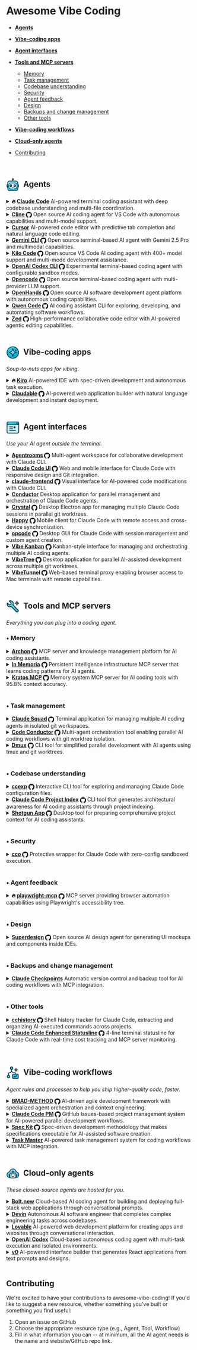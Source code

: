 # Awesome Vibe Coding

<!--## Getting started with vibe coding -->

<!--## The essential resources -->

<!--## Advanced vibe coding -->

* [**Agents**](#-agents)
    
* [**Vibe-coding apps**](#-vibe-coding-apps)
    
* [**Agent interfaces**](#-agent-interfaces)
    
* [**Tools and MCP servers**](#-tools-and-mcp-servers)
    * [Memory](#-memory)
    * [Task management](#-task-management)
    * [Codebase understanding](#-codebase-understanding)
    * [Security](#-security)
    * [Agent feedback](#-agent-feedback)
    * [Design](#-design)
    * [Backups and change management](#-backups-and-change-management)
    * [Other tools](#-other-tools)
* [**Vibe-coding workflows**](#-vibe-coding-workflows)
    
* [**Cloud-only agents**](#-cloud-only-agents)
    
* [Contributing](#contributing)

<br />

## <img src="https://raw.githubusercontent.com/no-fluff/awesome-vibe-coding/main/src/images/agents.png" width="36" height="36" alt="Agents" align="absmiddle" />&nbsp; Agents

<details>
  <summary><strong>🔥 <a href="https://www.anthropic.com/claude-code">Claude Code</a></strong> AI-powered terminal coding assistant with deep codebase understanding and multi-file coordination.</summary>

  <blockquote>Claude Code embeds Claude Opus 4.1 directly in developers' terminals, providing agentic search across entire codebases, coordinated multi-file changes, and direct command execution in development environments with integrations for VS Code, JetBrains IDEs, GitHub, and enterprise tools.</blockquote>
</details>

<details>
  <summary><strong><a href="https://cline.bot/">Cline</a> <a href="https://github.com/cline/cline"><img src="https://raw.githubusercontent.com/no-fluff/awesome-vibe-coding/main/src/images/github.svg" width="16" height="16" alt="GitHub" align="absmiddle" /></a></strong> Open source AI coding agent for VS Code with autonomous capabilities and multi-model support.</summary>

  <blockquote>Cline operates as a VS Code extension with autonomous file editing, terminal command execution, and browser automation capabilities. Features client-side architecture for security, supports multiple AI providers including Claude and Gemini, and offers transparent AI decision-making with human approval workflows.</blockquote>
</details>

<details>
  <summary><strong><a href="https://cursor.com">Cursor</a></strong> AI-powered code editor with predictive tab completion and natural language code editing.</summary>

  <blockquote>Cursor is an AI-enhanced code editor that provides intelligent tab completion, codebase understanding, and natural language code modification capabilities. Imports VSCode extensions and themes while offering seamless AI integration for enhanced developer productivity.</blockquote>
</details>

<details>
  <summary><strong><a href="https://google-gemini.github.io/gemini-cli/">Gemini CLI</a> <a href="https://github.com/google-gemini/gemini-cli"><img src="https://raw.githubusercontent.com/no-fluff/awesome-vibe-coding/main/src/images/github.svg" width="16" height="16" alt="GitHub" align="absmiddle" /></a></strong> Open source terminal-based AI agent with Gemini 2.5 Pro and multimodal capabilities.</summary>

  <blockquote>Gemini CLI brings Google's Gemini AI directly to the terminal with code generation, Google Search integration, file operations, and 1M token context window. Supports multiple authentication methods and offers extensible architecture for developer workflows.</blockquote>
</details>

<details>
  <summary><strong><a href="https://kilocode.ai/">Kilo Code</a> <a href="https://github.com/Kilo-Org/kilocode"><img src="https://raw.githubusercontent.com/no-fluff/awesome-vibe-coding/main/src/images/github.svg" width="16" height="16" alt="GitHub" align="absmiddle" /></a></strong> Open source VS Code AI coding agent with 400+ model support and multi-mode development assistance.</summary>

  <blockquote>Kilo Code provides multiple agent modes (Orchestrator, Architect, Code, Debug) with automatic context searching, memory bank for project retention, and hallucination-free code generation. Supports 400+ AI models via OpenRouter without requiring API keys and includes browser automation capabilities.</blockquote>
</details>

<details>
  <summary><strong><a href="https://github.com/openai/codex">OpenAI Codex CLI</a> <a href="https://github.com/openai/codex"><img src="https://raw.githubusercontent.com/no-fluff/awesome-vibe-coding/main/src/images/github.svg" width="16" height="16" alt="GitHub" align="absmiddle" /></a></strong> Experimental terminal-based coding agent with configurable sandbox modes.</summary>

  <blockquote>Provides AI-powered code generation, refactoring, testing, and security scanning capabilities through both OpenAI and open-source models, with safety features including configurable sandbox execution to prevent unrestricted file access.</blockquote>
</details>

<details>
  <summary><strong><a href="https://opencode.ai/">Opencode</a> <a href="https://github.com/sst/opencode"><img src="https://raw.githubusercontent.com/no-fluff/awesome-vibe-coding/main/src/images/github.svg" width="16" height="16" alt="GitHub" align="absmiddle" /></a></strong> Open source terminal-based coding agent with multi-provider LLM support.</summary>

  <blockquote>Opencode supports 75+ LLM providers and integrates with IDEs including Cursor and VS Code, enabling flexible model subscriptions for terminal-based development workflows.</blockquote>
</details>

<details>
  <summary><strong><a href="https://www.all-hands.dev/">OpenHands</a> <a href="https://github.com/All-Hands-AI/OpenHands"><img src="https://raw.githubusercontent.com/no-fluff/awesome-vibe-coding/main/src/images/github.svg" width="16" height="16" alt="GitHub" align="absmiddle" /></a></strong> Open source AI software development agent platform with autonomous coding capabilities.</summary>

  <blockquote>OpenHands enables AI agents to perform developer tasks autonomously including code modification, terminal commands, web browsing, and API calls. Supports multiple LLM providers with recommended Claude Sonnet 4 integration and offers both GUI and CLI interfaces for flexible development workflows.</blockquote>
</details>

<details>
  <summary><strong><a href="https://github.com/QwenLM/qwen-code">Qwen Code</a> <a href="https://github.com/QwenLM/qwen-code"><img src="https://raw.githubusercontent.com/no-fluff/awesome-vibe-coding/main/src/images/github.svg" width="16" height="16" alt="GitHub" align="absmiddle" /></a></strong> AI coding assistant CLI for exploring, developing, and automating software workflows.</summary>

  <blockquote>Qwen Code is an intelligent command-line tool that helps developers understand, refactor, and generate code using advanced AI models. It provides workflow automation, code analysis, and supports multiple authentication methods across different regional providers.</blockquote>
</details>

<details>
  <summary><strong><a href="https://zed.dev/">Zed</a> <a href="https://github.com/zed-industries/zed"><img src="https://raw.githubusercontent.com/no-fluff/awesome-vibe-coding/main/src/images/github.svg" width="16" height="16" alt="GitHub" align="absmiddle" /></a></strong> High-performance collaborative code editor with AI-powered agentic editing capabilities.</summary>

  <blockquote>Zed is a next-generation code editor built in Rust that enables fluent collaboration between humans and AI. Features native AI integration for code generation and transformation with upcoming LLM support, multiplayer editing, and custom language models for edit prediction.</blockquote>
</details>

<br />

## <img src="https://raw.githubusercontent.com/no-fluff/awesome-vibe-coding/main/src/images/apps.png" width="36" height="36" alt="Apps" align="absmiddle" />&nbsp; Vibe-coding apps

*Soup-to-nuts apps for vibing.*

<details>
  <summary><strong>🔥 <a href="https://kiro.dev/">Kiro</a></strong> AI-powered IDE with spec-driven development and autonomous task execution.</summary>

  <blockquote>Kiro transforms prompts into structured requirements and implementation tasks, supporting multimodal inputs and agent hooks for automated background workflows with Claude Sonnet integration.</blockquote>
</details>

<details>
  <summary><strong><a href="https://github.com/opactorai/Claudable">Claudable</a> <a href="https://github.com/opactorai/Claudable"><img src="https://raw.githubusercontent.com/no-fluff/awesome-vibe-coding/main/src/images/github.svg" width="16" height="16" alt="GitHub" align="absmiddle" /></a></strong> AI-powered web application builder with natural language development and instant deployment.</summary>

  <blockquote>Claudable enables users to create web applications through natural language descriptions using Claude Code and Cursor CLI agents. Features instant live preview, one-click Vercel deployment, automatic GitHub version control, and Supabase database integration with beautiful UI generation using Tailwind CSS and shadcn/ui.</blockquote>
</details>

<br />

## <img src="https://raw.githubusercontent.com/no-fluff/awesome-vibe-coding/main/src/images/interfaces.png" width="36" height="36" alt="Interfaces" align="absmiddle" />&nbsp; Agent interfaces

*Use your AI agent outside the terminal.*

<details>
  <summary><strong><a href="https://claudecode.run/">Agentrooms</a> <a href="https://github.com/baryhuang/claude-code-by-agents"><img src="https://raw.githubusercontent.com/no-fluff/awesome-vibe-coding/main/src/images/github.svg" width="16" height="16" alt="GitHub" align="absmiddle" /></a></strong> Multi-agent workspace for collaborative development with Claude CLI.</summary>

  <blockquote>Agentrooms provides desktop and web interfaces for coordinating specialized AI agents in collaborative software development workflows, enabling task routing via @agent-name mentions, automatic decomposition, and management of complex multi-agent projects using Claude CLI as the underlying engine.</blockquote>
</details>

<details>
  <summary><strong><a href="https://claudecodeui.siteboon.ai/">Claude Code UI</a> <a href="https://github.com/siteboon/claudecodeui"><img src="https://raw.githubusercontent.com/no-fluff/awesome-vibe-coding/main/src/images/github.svg" width="16" height="16" alt="GitHub" align="absmiddle" /></a></strong> Web and mobile interface for Claude Code with responsive design and Git integration.</summary>

  <blockquote>Claude Code UI provides a multi-device interface with project browser, file explorer with syntax highlighting, session management, and security-focused tool permissions. Supports Claude Sonnet 4, Opus 4.1, and GPT-5 models with React-based responsive design for desktop and mobile development workflows.</blockquote>
</details>

<details>
  <summary><strong><a href="https://github.com/tobias-schuemann/claude-frontend">claude-frontend</a> <a href="https://github.com/tobias-schuemann/claude-frontend"><img src="https://raw.githubusercontent.com/no-fluff/awesome-vibe-coding/main/src/images/github.svg" width="16" height="16" alt="GitHub" align="absmiddle" /></a></strong> Visual interface for AI-powered code modifications with Claude CLI.</summary>

  <blockquote>claude-frontend provides a browser widget that allows developers to select webpage elements and send them to Claude for instant code modifications, supporting multiple frameworks including Next.js, Vite, React, and Vue in local development environments.</blockquote>
</details>

<details>
  <summary><strong><a href="https://conductor.build/">Conductor</a></strong> Desktop application for parallel management and orchestration of Claude Code agents.</summary>

  <blockquote>Conductor enables running multiple Claude Code agents simultaneously with isolated workspaces, progress monitoring, and git worktree management. Built for developers seeking to maximize AI-assisted coding productivity through parallel agent workflows.</blockquote>
</details>

<details>
  <summary><strong><a href="https://github.com/stravu/crystal">Crystal</a> <a href="https://github.com/stravu/crystal"><img src="https://raw.githubusercontent.com/no-fluff/awesome-vibe-coding/main/src/images/github.svg" width="16" height="16" alt="GitHub" align="absmiddle" /></a></strong> Desktop Electron app for managing multiple Claude Code sessions in parallel git worktrees.</summary>

  <blockquote>Crystal enables developers to run multiple Claude Code AI sessions simultaneously with isolated git worktrees for each session. Features persistent conversation tracking, built-in git operations, change visualization, and desktop notifications for streamlined parallel AI-assisted development workflows.</blockquote>
</details>

<details>
  <summary><strong><a href="https://happy.engineering/">Happy</a> <a href="https://github.com/slopus/happy"><img src="https://raw.githubusercontent.com/no-fluff/awesome-vibe-coding/main/src/images/github.svg" width="16" height="16" alt="GitHub" align="absmiddle" /></a></strong> Mobile client for Claude Code with remote access and cross-device synchronization.</summary>

  <blockquote>Happy enables developers to control Claude Code sessions remotely via mobile and web apps, providing push notifications, instant device switching, and end-to-end encrypted code transmission across iOS, Android, and web platforms.</blockquote>
</details>

<details>
  <summary><strong><a href="https://opcode.sh/">opcode</a> <a href="https://github.com/getAsterisk/opcode"><img src="https://raw.githubusercontent.com/no-fluff/awesome-vibe-coding/main/src/images/github.svg" width="16" height="16" alt="GitHub" align="absmiddle" /></a></strong> Desktop GUI for Claude Code with session management and custom agent creation.</summary>

  <blockquote>Opcode provides a visual command center for Claude Code featuring project browsers, session history tracking, custom AI agents with background execution, usage analytics, and process isolation for secure AI-assisted development workflows.</blockquote>
</details>

<details>
  <summary><strong><a href="https://www.vibekanban.com/">Vibe Kanban</a> <a href="https://github.com/BloopAI/vibe-kanban"><img src="https://raw.githubusercontent.com/no-fluff/awesome-vibe-coding/main/src/images/github.svg" width="16" height="16" alt="GitHub" align="absmiddle" /></a></strong> Kanban-style interface for managing and orchestrating multiple AI coding agents.</summary>

  <blockquote>Vibe Kanban provides a web-based dashboard for switching between different coding agents, executing multiple agents in parallel or sequence, and tracking task statuses. Built with Rust and TypeScript, it centralizes agent configuration and supports agents like Claude Code, Gemini CLI, and Codex.</blockquote>
</details>

<details>
  <summary><strong><a href="https://github.com/sahithvibudhi/vibe-tree">VibeTree</a> <a href="https://github.com/sahithvibudhi/vibe-tree"><img src="https://raw.githubusercontent.com/no-fluff/awesome-vibe-coding/main/src/images/github.svg" width="16" height="16" alt="GitHub" align="absmiddle" /></a></strong> Desktop application for parallel AI-assisted development across multiple git worktrees.</summary>

  <blockquote>VibeTree enables developers to work on multiple features simultaneously using parallel git worktrees with integrated Claude support. Features persistent terminal sessions, VS Code and Cursor integration, and streamlined workflow management to eliminate context switching in AI-assisted development.</blockquote>
</details>

<details>
  <summary><strong><a href="https://vt.sh/">VibeTunnel</a> <a href="https://github.com/amantus-ai/vibetunnel"><img src="https://raw.githubusercontent.com/no-fluff/awesome-vibe-coding/main/src/images/github.svg" width="16" height="16" alt="GitHub" align="absmiddle" /></a></strong> Web-based terminal proxy enabling browser access to Mac terminals with remote capabilities.</summary>

  <blockquote>VibeTunnel turns any browser into a Mac terminal interface with zero configuration, supporting multiple terminal sessions, Git follow mode, and remote access via Tailscale or ngrok. Features AI agent monitoring and dynamic terminal titles for enhanced development workflows.</blockquote>
</details>

<br />

## <img src="https://raw.githubusercontent.com/no-fluff/awesome-vibe-coding/main/src/images/tools.png" width="36" height="36" alt="Tools" align="absmiddle" />&nbsp; Tools and MCP servers

*Everything you can plug into a coding agent.*

### &bull; Memory

<details>
  <summary><strong><a href="https://github.com/coleam00/Archon">Archon</a> <a href="https://github.com/coleam00/Archon"><img src="https://raw.githubusercontent.com/no-fluff/awesome-vibe-coding/main/src/images/github.svg" width="16" height="16" alt="GitHub" align="absmiddle" /></a></strong> MCP server and knowledge management platform for AI coding assistants.</summary>

  <blockquote>Archon provides custom knowledge bases with web crawling, vector search, and task management capabilities, supporting multiple LLMs and offering 10 MCP tools for enhanced RAG queries and collaborative development workflows.</blockquote>
</details>

<details>
  <summary><strong><a href="https://github.com/pi22by7/In-Memoria">In Memoria</a> <a href="https://github.com/pi22by7/In-Memoria"><img src="https://raw.githubusercontent.com/no-fluff/awesome-vibe-coding/main/src/images/github.svg" width="16" height="16" alt="GitHub" align="absmiddle" /></a></strong> Persistent intelligence infrastructure MCP server that learns coding patterns for AI agents.</summary>

  <blockquote>In Memoria provides a Model Context Protocol server with Rust-based engines for AST parsing, pattern learning, and semantic code analysis. Learns developer-specific coding styles, naming conventions, and architectural decisions, offering 17 tools for codebase analysis and context-aware recommendations across AI coding assistants.</blockquote>
</details>

<details>
  <summary><strong><a href="https://github.com/ceorkm/kratos-mcp">Kratos MCP</a> <a href="https://github.com/ceorkm/kratos-mcp"><img src="https://raw.githubusercontent.com/no-fluff/awesome-vibe-coding/main/src/images/github.svg" width="16" height="16" alt="GitHub" align="absmiddle" /></a></strong> Memory system MCP server for AI coding tools with 95.8% context accuracy.</summary>

  <blockquote>Kratos MCP provides persistent memory for AI coding tools using a Four Pillars Framework with SQLite storage, ensuring AI maintains project context across sessions with sub-10ms retrieval times and automatic project isolation.</blockquote>
</details>

<br />

### &bull; Task management

<details>
  <summary><strong><a href="https://smtg-ai.github.io/claude-squad/">Claude Squad</a> <a href="https://github.com/smtg-ai/claude-squad"><img src="https://raw.githubusercontent.com/no-fluff/awesome-vibe-coding/main/src/images/github.svg" width="16" height="16" alt="GitHub" align="absmiddle" /></a></strong> Terminal application for managing multiple AI coding agents in isolated git workspaces.</summary>

  <blockquote>Claude Squad coordinates multiple AI agents like Claude Code, Codex, and Aider using tmux sessions and git worktrees for isolation. Features background task completion, session management, change review workflows, and automatic GitHub branch operations for streamlined multi-agent development.</blockquote>
</details>

<details>
  <summary><strong><a href="https://github.com/ryanmac/code-conductor">Code Conductor</a> <a href="https://github.com/ryanmac/code-conductor"><img src="https://raw.githubusercontent.com/no-fluff/awesome-vibe-coding/main/src/images/github.svg" width="16" height="16" alt="GitHub" align="absmiddle" /></a></strong> Multi-agent orchestration tool enabling parallel AI coding workflows with git worktree isolation.</summary>

  <blockquote>Code Conductor orchestrates multiple AI coding agents simultaneously across isolated git worktrees to eliminate sequential bottlenecks. Features automatic task claiming, zero merge conflicts through workspace isolation, and streamlined GitHub Actions workflows for autonomous agent development.</blockquote>
</details>

<details>
  <summary><strong><a href="https://github.com/justin-schroeder/dmux">Dmux</a> <a href="https://github.com/justin-schroeder/dmux"><img src="https://raw.githubusercontent.com/no-fluff/awesome-vibe-coding/main/src/images/github.svg" width="16" height="16" alt="GitHub" align="absmiddle" /></a></strong> CLI tool for simplified parallel development with AI agents using tmux and git worktrees.</summary>

  <blockquote>Dmux enables developers to run multiple parallel development agents simultaneously with isolated git worktrees and tmux panes for each task. Features AI-powered branch naming and commit management, Claude Code integration, and one-command merge workflows for streamlined multi-agent development.</blockquote>
</details>

<br />

### &bull; Codebase understanding

<details>
  <summary><strong><a href="https://github.com/nyatinte/ccexp">ccexp</a> <a href="https://github.com/nyatinte/ccexp"><img src="https://raw.githubusercontent.com/no-fluff/awesome-vibe-coding/main/src/images/github.svg" width="16" height="16" alt="GitHub" align="absmiddle" /></a></strong> Interactive CLI tool for exploring and managing Claude Code configuration files.</summary>

  <blockquote>ccexp provides a split-pane terminal interface for discovering project and user-level Claude Code configurations including memory files, slash commands, and subagent settings. Features keyboard-driven navigation, live search, file preview with syntax highlighting, and batch operations for efficient configuration management.</blockquote>
</details>

<details>
  <summary><strong><a href="https://github.com/ericbuess/claude-code-project-index">Claude Code Project Index</a> <a href="https://github.com/ericbuess/claude-code-project-index"><img src="https://raw.githubusercontent.com/no-fluff/awesome-vibe-coding/main/src/images/github.svg" width="16" height="16" alt="GitHub" align="absmiddle" /></a></strong> CLI tool that generates architectural awareness for AI coding assistants through project indexing.</summary>

  <blockquote>Claude Code Project Index automatically creates PROJECT_INDEX.json files with project structure, functions, classes, and call relationships. Supports multiple programming languages and provides three usage modes for enhanced codebase understanding in AI-assisted development workflows.</blockquote>
</details>

<details>
  <summary><strong><a href="https://github.com/glebkudr/shotgun_code">Shotgun App</a> <a href="https://github.com/glebkudr/shotgun_code"><img src="https://raw.githubusercontent.com/no-fluff/awesome-vibe-coding/main/src/images/github.svg" width="16" height="16" alt="GitHub" align="absmiddle" /></a></strong> Desktop tool for preparing comprehensive project context for AI coding assistants.</summary>

  <blockquote>Shotgun App enables one-click generation of structured project payloads for LLM interactions, allowing selective file exclusion and supporting whole-repository analysis and modification workflows with ChatGPT, Gemini, and other AI assistants.</blockquote>
</details>

<br />

### &bull; Security

<details>
  <summary><strong><a href="https://github.com/nikvdp/cco">cco</a> <a href="https://github.com/nikvdp/cco"><img src="https://raw.githubusercontent.com/no-fluff/awesome-vibe-coding/main/src/images/github.svg" width="16" height="16" alt="GitHub" align="absmiddle" /></a></strong> Protective wrapper for Claude Code with zero-config sandboxed execution.</summary>

  <blockquote>cco provides automatic sandboxing for Claude Code using native OS tools or Docker fallback, enabling secure isolated interactions while maintaining seamless user experience and preserving project context across platforms.</blockquote>
</details>

<br />

### &bull; Agent feedback

<details>
  <summary><strong>🔥 <a href="https://github.com/microsoft/playwright-mcp">playwright-mcp</a> <a href="https://github.com/microsoft/playwright-mcp"><img src="https://raw.githubusercontent.com/no-fluff/awesome-vibe-coding/main/src/images/github.svg" width="16" height="16" alt="GitHub" align="absmiddle" /></a></strong> MCP server providing browser automation capabilities using Playwright's accessibility tree.</summary>

  <blockquote>playwright-mcp enables LLMs to interact with web pages through structured accessibility snapshots rather than pixel-based input, offering deterministic browser automation with clicking, typing, navigation, and screenshot tools for precise web interactions.</blockquote>
</details>

<br />

### &bull; Design

<details>
  <summary><strong><a href="https://www.superdesign.dev/">Superdesign</a> <a href="https://github.com/superdesigndev/superdesign"><img src="https://raw.githubusercontent.com/no-fluff/awesome-vibe-coding/main/src/images/github.svg" width="16" height="16" alt="GitHub" align="absmiddle" /></a></strong> Open source AI design agent for generating UI mockups and components inside IDEs.</summary>

  <blockquote>Superdesign integrates directly into VS Code, Cursor, Windsurf, and Claude Code to generate UI screens, wireframes, and reusable components from natural language prompts. Enables parallel design exploration and rapid prototyping within development environments, eliminating context switching between design and coding workflows.</blockquote>
</details>

<br />

### &bull; Backups and change management

<details>
  <summary><strong><a href="https://claude-checkpoints.com/">Claude Checkpoints</a></strong> Automatic version control and backup tool for AI coding workflows with MCP integration.</summary>

  <blockquote>Claude Checkpoints provides comprehensive project tracking during AI-assisted development by creating automatic snapshots, offering visual diff viewing, and enabling instant project restoration. The macOS desktop application integrates with Claude Desktop via MCP server to provide safety and confidence during coding workflows with seamless task monitoring and recovery capabilities.</blockquote>
</details>

<br />

### &bull; Other tools

<details>
  <summary><strong><a href="https://github.com/eckardt/cchistory">cchistory</a> <a href="https://github.com/eckardt/cchistory"><img src="https://raw.githubusercontent.com/no-fluff/awesome-vibe-coding/main/src/images/github.svg" width="16" height="16" alt="GitHub" align="absmiddle" /></a></strong> Shell history tracker for Claude Code, extracting and organizing AI-executed commands across projects.</summary>

  <blockquote>cchistory is a command-line tool that captures and displays shell commands executed during Claude Code conversations, allowing developers to review, search, and analyze command history across different projects. It provides a seamless way to track and learn from AI-generated shell interactions.</blockquote>
</details>

<details>
  <summary><strong><a href="https://github.com/rz1989s/claude-code-statusline">Claude Code Enhanced Statusline</a> <a href="https://github.com/rz1989s/claude-code-statusline"><img src="https://raw.githubusercontent.com/no-fluff/awesome-vibe-coding/main/src/images/github.svg" width="16" height="16" alt="GitHub" align="absmiddle" /></a></strong> 4-line terminal statusline for Claude Code with real-time cost tracking and MCP server monitoring.</summary>

  <blockquote>Claude Code Enhanced Statusline transforms the Claude Code terminal experience with a comprehensive statusline showing repository status, cost tracking, server health, and conversation timing. Features intelligent universal caching that reduces command execution by 70-90% and includes customizable themes with enterprise-grade configuration.</blockquote>
</details>

<br />

<br />

## <img src="https://raw.githubusercontent.com/no-fluff/awesome-vibe-coding/main/src/images/workflows.png" width="36" height="36" alt="Workflows" align="absmiddle" />&nbsp; Vibe-coding workflows

*Agent rules and processes to help you ship higher-quality code, faster.*

<details>
  <summary><strong><a href="https://github.com/bmad-code-org/BMAD-METHOD">BMAD-METHOD</a> <a href="https://github.com/bmad-code-org/BMAD-METHOD"><img src="https://raw.githubusercontent.com/no-fluff/awesome-vibe-coding/main/src/images/github.svg" width="16" height="16" alt="GitHub" align="absmiddle" /></a></strong> AI-driven agile development framework with specialized agent orchestration and context engineering.</summary>

  <blockquote>BMAD-METHOD combines agentic planning with context-engineered development, using specialized AI agents (Analyst, Product Manager, Architect, Scrum Master) to create detailed PRDs and hyper-detailed development stories that embed full implementation context and architectural guidance directly in story files.</blockquote>
</details>

<details>
  <summary><strong><a href="https://github.com/automazeio/ccpm">Claude Code PM</a> <a href="https://github.com/automazeio/ccpm"><img src="https://raw.githubusercontent.com/no-fluff/awesome-vibe-coding/main/src/images/github.svg" width="16" height="16" alt="GitHub" align="absmiddle" /></a></strong> GitHub Issues-based project management system for AI-powered parallel development workflows.</summary>

  <blockquote>Claude Code PM transforms product requirements into GitHub Issues with traceable task breakdown, enabling 5-8 parallel AI agent streams instead of sequential work. Features automatic context preservation, reduces context switching by 89%, and accelerates feature delivery up to 3x while maintaining 75% reduction in bug rates.</blockquote>
</details>

<details>
  <summary><strong><a href="https://github.com/github/spec-kit">Spec Kit</a> <a href="https://github.com/github/spec-kit"><img src="https://raw.githubusercontent.com/no-fluff/awesome-vibe-coding/main/src/images/github.svg" width="16" height="16" alt="GitHub" align="absmiddle" /></a></strong> Spec-driven development methodology that makes specifications executable for AI-assisted software creation.</summary>

  <blockquote>Spec Kit enables intent-driven development by transforming rich specifications directly into working implementations using AI coding agents. Supports parallel implementation exploration and iterative system enhancement with explicit compatibility for Claude Code, GitHub Copilot, and Gemini CLI.</blockquote>
</details>

<details>
  <summary><strong><a href="https://www.task-master.dev/">Task Master</a></strong> AI-powered task management system for coding workflows with MCP integration.</summary>

  <blockquote>Task Master breaks down complex projects into manageable tasks, integrates with editors like Cursor and VS Code through MCP, and supports multiple AI providers to enhance development productivity without requiring API keys for Claude Code CLI usage.</blockquote>
</details>

<br />

## <img src="https://raw.githubusercontent.com/no-fluff/awesome-vibe-coding/main/src/images/hosted-agents.png" width="36" height="36" alt="Workflows" align="absmiddle" />&nbsp; Cloud-only agents

*These closed-source agents are hosted for you.*

<details>
  <summary><strong><a href="https://bolt.new/">Bolt.new</a></strong> Cloud-based AI coding agent for building and deploying full-stack web applications through conversational prompts.</summary>

  <blockquote>Bolt.new provides a complete browser-based development environment with AI-powered code generation, supporting React, Vue, Next.js, and other modern frameworks. Features full npm ecosystem access, integrated terminal, automatic deployment to .bolt.host domains, and AI control over the entire development environment including filesystem and package management.</blockquote>
</details>

<details>
  <summary><strong><a href="https://devin.ai/">Devin</a></strong> Autonomous AI software engineer that completes complex engineering tasks across codebases.</summary>

  <blockquote>Devin handles code migration, refactoring, bug fixes, and development tasks with autonomous testing and PR creation, integrating with GitHub, Slack, Jira, and other platforms while learning from examples to improve performance over time.</blockquote>
</details>

<details>
  <summary><strong><a href="https://lovable.dev/">Lovable</a></strong> AI-powered web development platform for creating apps and websites through conversational interaction.</summary>

  <blockquote>Lovable enables users to create applications and websites by chatting with AI, offering collaborative workspaces, GitHub sync, and Supabase integrations. The platform supports various project types from prototypes to production apps with deployment options and MCP server capabilities for enhanced AI development workflows.</blockquote>
</details>

<details>
  <summary><strong><a href="https://chatgpt.com/codex">OpenAI Codex</a></strong> Cloud-based autonomous coding agent with multi-task execution and isolated environments.</summary>

  <blockquote>OpenAI Codex operates in secure cloud sandboxes to handle multiple software engineering tasks simultaneously, including writing features, fixing bugs, and running tests, with 75% accuracy and support for ChatGPT Plus/Pro subscriptions.</blockquote>
</details>

<details>
  <summary><strong><a href="https://v0.app/">v0</a></strong> AI-powered interface builder that generates React applications from text prompts and designs.</summary>

  <blockquote>v0 converts natural language descriptions into full-stack applications with UI, content, backend, and logic. Features agentic capabilities for research and planning, generates code using Next.js, React, and Tailwind CSS, and integrates with GitHub and Vercel for seamless deployment.</blockquote>
</details>

<br />

## Contributing

We're excited to have your contributions to awesome-vibe-coding! If you'd like to suggest a new resource, whether something you've built or something you find useful:

1. Open an issue on GitHub
2. Choose the appropriate resource type (e.g., Agent, Tool, Workflow)
3. Fill in what information you can -- at minimum, all the AI agent needs is the name and website/GitHub repo link.


